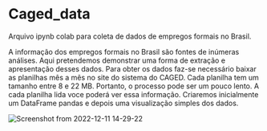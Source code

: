 # Caged_data
Arquivo ipynb colab para coleta de dados de empregos formais no Brasil.


A informação dos empregos formais no Brasil são fontes de inúmeras análises. Aqui pretendemos demonstrar uma forma de extração e apresentação desses dados. Para obter os dados faz-se necessário baixar as planilhas mês a mês no site do sistema do CAGED. Cada planilha tem um tamanho entre 8 e 22 MB. Portanto, o processo pode ser um pouco lento. A cada planilha lida voce poderá ver essa informação. Criaremos inicialmente um DataFrame pandas e depois uma visualização simples dos dados.


![Screenshot from 2022-12-11 14-29-22](https://user-images.githubusercontent.com/1222593/206919352-eff08d3d-795c-46c0-9ed6-548538973dee.png)
